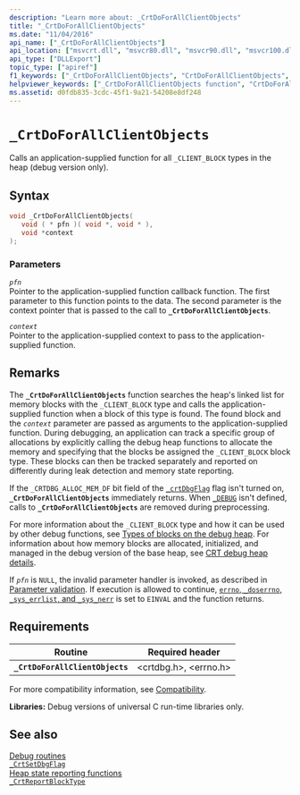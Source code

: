```yaml
---
description: "Learn more about: _CrtDoForAllClientObjects"
title: "_CrtDoForAllClientObjects"
ms.date: "11/04/2016"
api_name: ["_CrtDoForAllClientObjects"]
api_location: ["msvcrt.dll", "msvcr80.dll", "msvcr90.dll", "msvcr100.dll", "msvcr100_clr0400.dll", "msvcr110.dll", "msvcr110_clr0400.dll", "msvcr120.dll", "msvcr120_clr0400.dll", "ucrtbase.dll"]
api_type: ["DLLExport"]
topic_type: ["apiref"]
f1_keywords: ["_CrtDoForAllClientObjects", "CrtDoForAllClientObjects", "crtdbg/_CrdDoForAllClientObjects"]
helpviewer_keywords: ["_CrtDoForAllClientObjects function", "CrtDoForAllClientObjects function"]
ms.assetid: d0fdb835-3cdc-45f1-9a21-54208e8df248
---
```

# `_CrtDoForAllClientObjects`

Calls an application-supplied function for all `_CLIENT_BLOCK` types in the heap (debug version only).

## Syntax

```C
void _CrtDoForAllClientObjects(
   void ( * pfn )( void *, void * ),
   void *context
);
```

### Parameters

*`pfn`*\
Pointer to the application-supplied function callback function. The first parameter to this function points to the data. The second parameter is the context pointer that is passed to the call to **`_CrtDoForAllClientObjects`**.

*`context`*\
Pointer to the application-supplied context to pass to the application-supplied function.

## Remarks

The **`_CrtDoForAllClientObjects`** function searches the heap's linked list for memory blocks with the `_CLIENT_BLOCK` type and calls the application-supplied function when a block of this type is found. The found block and the *`context`* parameter are passed as arguments to the application-supplied function. During debugging, an application can track a specific group of allocations by explicitly calling the debug heap functions to allocate the memory and specifying that the blocks be assigned the `_CLIENT_BLOCK` block type. These blocks can then be tracked separately and reported on differently during leak detection and memory state reporting.

If the `_CRTDBG_ALLOC_MEM_DF` bit field of the [`_crtDbgFlag`](../crtdbgflag.md) flag isn't turned on, **`_CrtDoForAllClientObjects`** immediately returns. When [`_DEBUG`](../debug.md) isn't defined, calls to **`_CrtDoForAllClientObjects`** are removed during preprocessing.

For more information about the `_CLIENT_BLOCK` type and how it can be used by other debug functions, see [Types of blocks on the debug heap](../crt-debug-heap-details.md#types-of-blocks-on-the-debug-heap). For information about how memory blocks are allocated, initialized, and managed in the debug version of the base heap, see [CRT debug heap details](../crt-debug-heap-details.md).

If *`pfn`* is `NULL`, the invalid parameter handler is invoked, as described in [Parameter validation](../parameter-validation.md). If execution is allowed to continue, [`errno`, `_doserrno`, `_sys_errlist`, and `_sys_nerr`](../errno-doserrno-sys-errlist-and-sys-nerr.md) is set to `EINVAL` and the function returns.

## Requirements

| Routine | Required header |
|---|---|
| **`_CrtDoForAllClientObjects`** | \<crtdbg.h>, \<errno.h> |

For more compatibility information, see [Compatibility](../compatibility.md).

**Libraries:** Debug versions of  universal C run-time libraries only.

## See also

[Debug routines](../debug-routines.md)\
[`_CrtSetDbgFlag`](crtsetdbgflag.md)\
[Heap state reporting functions](../crt-debug-heap-details.md#heap-state-reporting-functions)\
[`_CrtReportBlockType`](crtreportblocktype.md)
